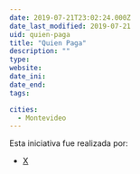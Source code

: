 ```yaml
---
date: 2019-07-21T23:02:24.000Z
date_last_modified: 2019-07-21
uid: quien-paga
title: "Quien Paga"
description: ""
type: 
website: 
date_ini: 
date_end: 
tags:

cities: 
  - Montevideo
---
```


Esta iniciativa fue realizada por:

- [X](/organizaciones/independiente)
